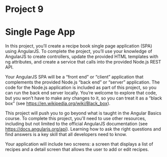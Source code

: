 # Project 9
# Single Page App

In this project, you’ll create a recipe book single page application (SPA) using AngularJS. To complete the project, you’ll use your knowledge of AngularJS to create controllers, update the provided HTML templates with ng attributes, and create a service that calls into the provided Node.js REST API.

Your AngularJS SPA will be a “front end” or “client” application that complements the provided Node.js “back end” or “server” application. The code for the Node.js application is included as part of this project, so you can run the back end server locally. You’re welcome to explore that code, but you won’t have to make any changes to it, so you can treat it as a “black box” (see https://en.wikipedia.org/wiki/Black_box).

This project will push you to go beyond what is taught in the Angular Basics course. To complete this project, you'll need to use other resources, including but not limited to the official AngularJS documentation (see https://docs.angularjs.org/api). Learning how to ask the right questions and find answers is a key skill that all developers need to know.

Your application will include two screens: a screen that displays a list of recipes and a detail screen that allows the user to add or edit recipes.
